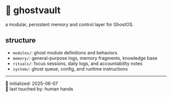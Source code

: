 # 👻 ghostvault

a modular, persistent memory and control layer for GhostOS.

## structure
- `modules/`: ghost module definitions and behaviors
- `memory/`: general-purpose logs, memory fragments, knowledge base
- `rituals/`: focus sessions, daily logs, and accountability notes
- `system/`: ghost queue, config, and runtime instructions

---

🧬 initialized: 2025-06-07  
🧠 last touched by: human hands
